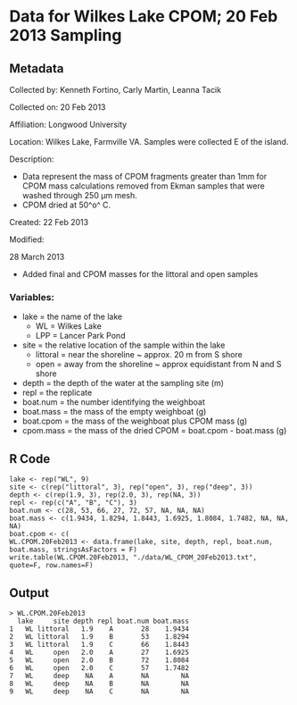 # Data for Wilkes Lake CPOM; 20 Feb 2013 Sampling

## Metadata

Collected by: Kenneth Fortino, Carly Martin, Leanna Tacik

Collected on: 20 Feb 2013

Affiliation: Longwood University

Location: Wilkes Lake, Farmville VA.  Samples were collected E of the island. 

Description: 
* Data represent the mass of CPOM fragments greater than 1mm for CPOM
mass calculations removed from Ekman samples that were washed through
250 &mu;m mesh.
* CPOM dried at 50^o^ C. 

Created: 22 Feb 2013

Modified:

28 March 2013 
* Added final and CPOM masses for the littoral and open samples

### Variables:

* lake = the name of the lake
    * WL = Wilkes Lake
    * LPP = Lancer Park Pond
* site = the relative location of the sample within the lake
    * littoral = near the shoreline ~ approx. 20 m from S shore
    * open = away from the shoreline ~ approx equidistant from N and S shore 
* depth = the depth of the water at the sampling site (m)
* repl = the replicate
* boat.num = the number identifying the weighboat
* boat.mass = the mass of the empty weighboat (g)
* boat.cpom = the mass of the weighboat plus CPOM mass (g)
* cpom.mass = the mass of the dried CPOM = boat.cpom - boat.mass (g)

## R Code

    lake <- rep("WL", 9)
    site <- c(rep("littoral", 3), rep("open", 3), rep("deep", 3))
    depth <- c(rep(1.9, 3), rep(2.0, 3), rep(NA, 3))
    repl <- rep(c("A", "B", "C"), 3)
    boat.num <- c(28, 53, 66, 27, 72, 57, NA, NA, NA)
    boat.mass <- c(1.9434, 1.8294, 1.8443, 1.6925, 1.8084, 1.7482, NA, NA, NA)
    boat.cpom <- c(
    WL.CPOM.20Feb2013 <- data.frame(lake, site, depth, repl, boat.num, boat.mass, stringsAsFactors = F)
    write.table(WL.CPOM.20Feb2013, "./data/WL_CPOM_20Feb2013.txt", quote=F, row.names=F)

## Output

    > WL.CPOM.20Feb2013
      lake     site depth repl boat.num boat.mass
    1   WL littoral   1.9    A       28    1.9434
    2   WL littoral   1.9    B       53    1.8294
    3   WL littoral   1.9    C       66    1.8443
    4   WL     open   2.0    A       27    1.6925
    5   WL     open   2.0    B       72    1.8084
    6   WL     open   2.0    C       57    1.7482
    7   WL     deep    NA    A       NA        NA
    8   WL     deep    NA    B       NA        NA
    9   WL     deep    NA    C       NA        NA
> 
